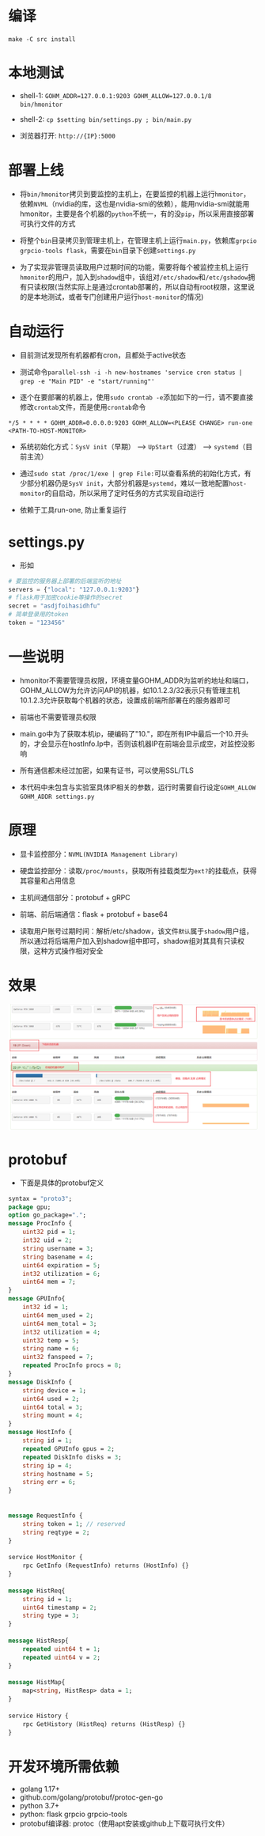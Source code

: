 # 编译

`make -C src install`

# 本地测试

- shell-1: `GOHM_ADDR=127.0.0.1:9203 GOHM_ALLOW=127.0.0.1/8 bin/hmonitor`

- shell-2: `cp $setting bin/settings.py ; bin/main.py`

- 浏览器打开:  `http://{IP}:5000`

# 部署上线

- 将`bin/hmonitor`拷贝到要监控的主机上，在要监控的机器上运行`hmonitor`， 依赖`NVML`（nvidia的库，这也是nvidia-smi的依赖），能用nvidia-smi就能用hmonitor，主要是各个机器的`python`不统一，有的没`pip`，所以采用直接部署可执行文件的方式
 

- 将整个`bin`目录拷贝到管理主机上，在管理主机上运行`main.py`，依赖库`grpcio grpcio-tools flask`，需要在`bin`目录下创建`settings.py`

- 为了实现非管理员读取用户过期时间的功能，需要将每个被监控主机上运行`hmonitor`的用户，加入到`shadow`组中，该组对`/etc/shadow`和`/etc/gshadow`拥有只读权限(当然实际上是通过crontab部署的，所以自动有root权限，这里说的是本地测试，或者专门创建用户运行`host-monitor`的情况)
# 自动运行

- 目前测试发现所有机器都有cron，且都处于active状态

- 测试命令`parallel-ssh -i -h new-hostnames 'service cron status | grep -e "Main PID" -e "start/running"'`

- 逐个在要部署的机器上，使用`sudo crontab -e`添加如下的一行，请不要直接修改`crontab`文件，而是使用`crontab`命令
```
*/5 * * * * GOHM_ADDR=0.0.0.0:9203 GOHM_ALLOW=<PLEASE CHANGE> run-one <PATH-TO-HOST-MONITOR>
```

- 系统初始化方式：`SysV init`（早期） --> `UpStart`（过渡） --> `systemd`（目前主流）
  
- 通过`sudo stat /proc/1/exe | grep File:`可以查看系统的初始化方式，有少部分机器仍是`SysV init`，大部分机器是`systemd`，难以一致地配置`host-monitor`的自启动，所以采用了定时任务的方式实现自动运行

- 依赖于工具run-one, 防止重复运行

# settings.py

- 形如

```python
# 要监控的服务器上部署的后端监听的地址
servers = {"local": "127.0.0.1:9203"}
# flask用于加密cookie等操作的secret
secret = "asdjfoihasidhfu"
# 简单登录用的token
token = "123456"
```

# 一些说明

- hmonitor不需要管理员权限，环境变量GOHM_ADDR为监听的地址和端口，GOHM_ALLOW为允许访问API的机器，如10.1.2.3/32表示只有管理主机10.1.2.3允许获取每个机器的状态，设置成前端所部署在的服务器即可
  
- 前端也不需要管理员权限

- main.go中为了获取本机ip，硬编码了"10."，即在所有IP中最后一个10.开头的，才会显示在hostInfo.Ip中，否则该机器IP在前端会显示成空，对监控没影响

- 所有通信都未经过加密，如果有证书，可以使用SSL/TLS

- 本代码中未包含与实验室具体IP相关的参数，运行时需要自行设定`GOHM_ALLOW GOHM_ADDR settings.py`

# 原理

- 显卡监控部分：`NVML(NVIDIA Management Library)`

- 硬盘监控部分：读取`/proc/mounts`，获取所有挂载类型为`ext?`的挂载点，获得其容量和占用信息

- 主机间通信部分：protobuf + gRPC

- 前端、前后端通信：flask + protobuf + base64

- 读取用户账号过期时间：解析/etc/shadow，该文件`默认`属于`shadow`用户组，所以通过将后端用户加入到shadow组中即可，shadow组对其具有只读权限，这种方式操作相对安全

# 效果

![截图](snapshot.png)


# protobuf

- 下面是具体的protobuf定义

```protobuf
syntax = "proto3";
package gpu;
option go_package=".";
message ProcInfo {
    uint32 pid = 1;
    int32 uid = 2;
    string username = 3;
    string basename = 4;
    uint64 expiration = 5;
    int32 utilization = 6;
    uint64 mem = 7;
}
message GPUInfo{
    int32 id = 1;
    uint64 mem_used = 2;
    uint64 mem_total = 3;
    int32 utilization = 4;
    uint32 temp = 5;
    string name = 6;
    uint32 fanspeed = 7;
    repeated ProcInfo procs = 8;
}
message DiskInfo {
    string device = 1;
    uint64 used = 2;
    uint64 total = 3;
    string mount = 4;
}
message HostInfo {
    string id = 1;
    repeated GPUInfo gpus = 2;
    repeated DiskInfo disks = 3;
    string ip = 4;
    string hostname = 5;
    string err = 6;
}


message RequestInfo {
    string token = 1; // reserved
    string reqtype = 2; 
}

service HostMonitor {
    rpc GetInfo (RequestInfo) returns (HostInfo) {}
}

message HistReq{
    string id = 1;
    uint64 timestamp = 2;
    string type = 3;
}

message HistResp{
    repeated uint64 t = 1;
    repeated uint64 v = 2;
}

message HistMap{
    map<string, HistResp> data = 1;
}

service History {
    rpc GetHistory (HistReq) returns (HistResp) {}
}
```

# 开发环境所需依赖

- golang 1.17+
- github.com/golang/protobuf/protoc-gen-go
- python 3.7+
- python: flask grpcio grpcio-tools
- protobuf编译器: protoc（使用apt安装或github上下载可执行文件）
